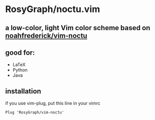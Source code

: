 # RosyGraph/noctu.vim

## a low-color, light Vim color scheme based on [noahfrederick/vim-noctu][2]

## good for:

- LaTeX
- Python
- Java

## installation

if you use vim-plug, put this line in your vimrc

```Plug 'RosyGraph/vim-noctu'```

[2]: https://github.com/noahfrederick/vim-noctu

